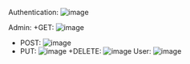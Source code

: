Authentication:
![image](https://github.com/user-attachments/assets/70ebb17e-922b-4e9c-8eef-3a375ea57bd1)

Admin:
+GET:
![image](https://github.com/user-attachments/assets/148dc20b-686b-4054-9bb7-3537408bfca8)

+ POST:
![image](https://github.com/user-attachments/assets/d95c990b-194a-48da-b980-9c85b881d20e)
+ PUT:
![image](https://github.com/user-attachments/assets/870e05b5-6409-4752-89b2-5071a05ed18e)
+DELETE:
![image](https://github.com/user-attachments/assets/6357d49a-54e0-4223-a476-34beb3181d1f)
User:
![image](https://github.com/user-attachments/assets/3f45ab0d-b84b-4e44-af23-a107b303f5d2)




